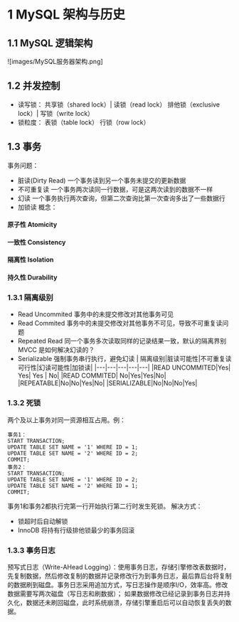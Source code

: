 # 1 MySQL 架构与历史
## 1.1 MySQL 逻辑架构
![images/MySQL服务器架构.png]
## 1.2 并发控制
 - 读写锁：
	 共享锁（shared lock）| 读锁（read lock）
	 排他锁（exclusive lock）| 写锁（write lock）
 - 锁粒度：
	 表锁（table lock）
	 行锁（row lock）
## 1.3 事务
事务问题：
- 脏读(Dirty Read)
	一个事务读到另一个事务未提交的更新数据
- 不可重复读
	一个事务两次读同一行数据，可是这两次读到的数据不一样
- 幻读
	一个事务执行两次查询，但第二次查询比第一次查询多出了一些数据行
- 加锁读
概念：
#### 原子性 Atomicity 
#### 一致性 Consistency
#### 隔离性 Isolation
#### 持久性 Durability
### 1.3.1 隔离级别
- Read Uncommited
	事务中的未提交修改对其他事务可见
- Read Commited
	事务中的未提交修改对其他事务不可见，导致不可重复读问题
- Repeated Read
	同一个事务多次读取同样的记录结果一致，默认的隔离界别
	MVCC 是如何解决幻读的？
- Serializable
	强制事务串行执行，避免幻读
| 隔离级别|脏读可能性|不可重复读可行性|幻读可能性|加锁读|
|---|---|---|---|---|
|READ UNCOMMITED|Yes| Yes| Yes | No|
|READ COMMITED| No|Yes|Yes|No|
|REPEATABLE|No|No|Yes|No|
|SERIALIZABLE|No|No|No|Yes|
### 1.3.2 死锁
两个及以上事务对同一资源相互占用。例：
```
事务1：
START TRANSACTION;
UPDATE TABLE SET NAME = '1' WHERE ID = 1;
UPDATE TABLE SET NAME = '2' WHERE ID = 2;
COMMIT;
事务2：
START TRANSACTION;
UPDATE TABLE SET NAME = '1' WHERE ID = 2;
UPDATE TABLE SET NAME = '2' WHERE ID = 1;
COMMIT;
```
事务1和事务2都执行完第一行开始执行第二行时发生死锁。
解决方式：
- 锁超时后自动解锁
- InnoDB 将持有行级排他锁最少的事务回滚
### 1.3.3 事务日志
预写式日志（Write-AHead Logging）：使用事务日志，存储引擎修改表数据时，先复制数据，然后修改复制的数据并记录修改行为到事务日志，最后靠后台将复制的数据刷到磁盘。事务日志采用追加方式，写日志操作是顺序I/O，效率高。修改数据需要写两次磁盘（写日志和刷数据）；
如果数据修改已经记录到事务日志并持久化，数据还未刷回磁盘，此时系统崩溃，存储引擎重启后可以自动恢复丢失的数据。